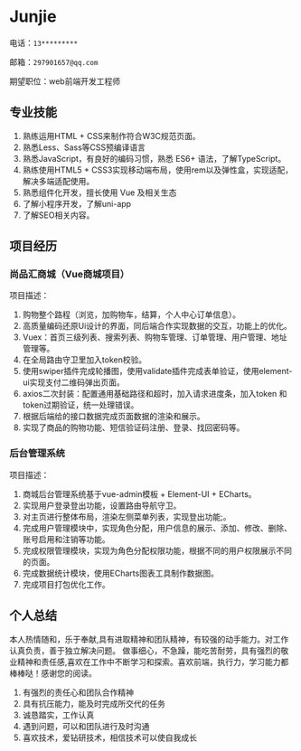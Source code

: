 # Junjie

电话：`13*********`

邮箱：`297901657@qq.com`

期望职位：web前端开发工程师

## 专业技能

1. 熟练运用HTML + CSS来制作符合W3C规范页面。
2. 熟悉Less、Sass等CSS预编译语言
3. 熟悉JavaScript，有良好的编码习惯，熟悉 ES6+ 语法，了解TypeScript。
4. 熟练使用HTML5 + CSS3实现移动端布局，使用rem以及弹性盒，实现适配，解决多端适配使用。
5. 熟悉组件化开发，擅长使用 Vue 及相关生态
6. 了解小程序开发，了解uni-app
7. 了解SEO相关内容。

## 项目经历

### 尚品汇商城（Vue商城项目）

项目描述：

1. 购物整个路程（浏览，加购物车，结算，个人中心订单信息）。
2. 高质量编码还原Ui设计的界面，同后端合作实现数据的交互，功能上的优化。
3. Vuex：首页三级列表、搜索列表、购物车管理、订单管理、用户管理、地址管理等。
4. 在全局路由守卫里加入token校验。
5. 使用swiper插件完成轮播图，使用validate插件完成表单验证，使用element-ui实现支付二维码弹出页面。
6. axios二次封装：配置通用基础路径和超时，加入请求进度条，加入token 和 token过期验证，统一处理错误。
7. 根据后端给的接口数据完成页面数据的渲染和展示。
8. 实现了商品的购物功能、短信验证码注册、登录、找回密码等。

### 后台管理系统

项目描述：

1. 商城后台管理系统基于vue-admin模板 + Element-UI + ECharts。
2. 实现用户登录登出功能，设置路由导航守卫。
3. 对主页进行整体布局，渲染左侧菜单列表，实现登出功能;。
4. 完成用户管理模块中，实现角色分配，用户信息的展示、添加、修改、删除、账号启用和注销等功能。
5. 完成权限管理模块，实现为角色分配权限功能，根据不同的用户权限展示不同的页面。
6. 完成数据统计模块，使用ECharts图表工具制作数据图。
7. 完成项目打包优化工作。

## 个人总结

本人热情随和，乐于奉献,具有进取精神和团队精神，有较强的动手能力。对工作认真负责，善于独立解决问题。 做事细心，不急躁，能吃苦耐劳，具有强烈的敬业精神和责任感,喜欢在工作中不断学习和探索。喜欢前端，执行力，学习能力都棒棒哒！感谢您的阅读。

1. 有强烈的责任心和团队合作精神
2. 具有抗压能力，能及时完成所交代的任务
3. 诚恳踏实，工作认真
4. 遇到问题，可以和团队进行及时沟通
5. 喜欢技术，爱钻研技术，相信技术可以使自我成长